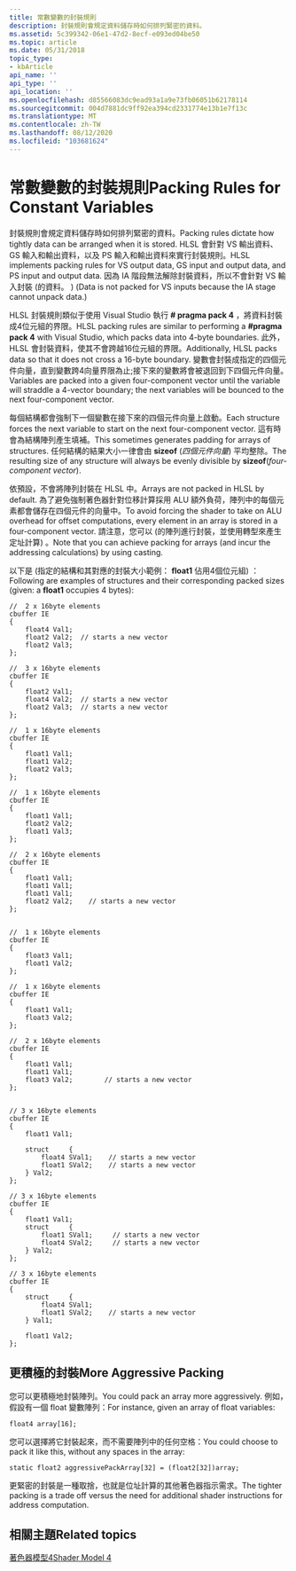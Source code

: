 ```yaml
---
title: 常數變數的封裝規則
description: 封裝規則會規定資料儲存時如何排列緊密的資料。
ms.assetid: 5c399342-06e1-47d2-8ecf-e093ed04be50
ms.topic: article
ms.date: 05/31/2018
topic_type:
- kbArticle
api_name: ''
api_type: ''
api_location: ''
ms.openlocfilehash: d85566083dc9ead93a1a9e73fb06051b62178114
ms.sourcegitcommit: 004d7881dc9ff92ea394cd2331774e13b1e7f13c
ms.translationtype: MT
ms.contentlocale: zh-TW
ms.lasthandoff: 08/12/2020
ms.locfileid: "103681624"
---
```

# <a name="packing-rules-for-constant-variables"></a><span data-ttu-id="25899-103">常數變數的封裝規則</span><span class="sxs-lookup"><span data-stu-id="25899-103">Packing Rules for Constant Variables</span></span>

<span data-ttu-id="25899-104">封裝規則會規定資料儲存時如何排列緊密的資料。</span><span class="sxs-lookup"><span data-stu-id="25899-104">Packing rules dictate how tightly data can be arranged when it is stored.</span></span> <span data-ttu-id="25899-105">HLSL 會針對 VS 輸出資料、GS 輸入和輸出資料，以及 PS 輸入和輸出資料來實行封裝規則。</span><span class="sxs-lookup"><span data-stu-id="25899-105">HLSL implements packing rules for VS output data, GS input and output data, and PS input and output data.</span></span> <span data-ttu-id="25899-106">因為 IA 階段無法解除封裝資料，所以不會針對 VS 輸入封裝 (的資料。 ) </span><span class="sxs-lookup"><span data-stu-id="25899-106">(Data is not packed for VS inputs because the IA stage cannot unpack data.)</span></span>

<span data-ttu-id="25899-107">HLSL 封裝規則類似于使用 Visual Studio 執行 **\# pragma pack 4** ，將資料封裝成4位元組的界限。</span><span class="sxs-lookup"><span data-stu-id="25899-107">HLSL packing rules are similar to performing a **\#pragma pack 4** with Visual Studio, which packs data into 4-byte boundaries.</span></span> <span data-ttu-id="25899-108">此外，HLSL 會封裝資料，使其不會跨越16位元組的界限。</span><span class="sxs-lookup"><span data-stu-id="25899-108">Additionally, HLSL packs data so that it does not cross a 16-byte boundary.</span></span> <span data-ttu-id="25899-109">變數會封裝成指定的四個元件向量，直到變數跨4向量界限為止;接下來的變數將會被退回到下四個元件向量。</span><span class="sxs-lookup"><span data-stu-id="25899-109">Variables are packed into a given four-component vector until the variable will straddle a 4-vector boundary; the next variables will be bounced to the next four-component vector.</span></span>

<span data-ttu-id="25899-110">每個結構都會強制下一個變數在接下來的四個元件向量上啟動。</span><span class="sxs-lookup"><span data-stu-id="25899-110">Each structure forces the next variable to start on the next four-component vector.</span></span> <span data-ttu-id="25899-111">這有時會為結構陣列產生填補。</span><span class="sxs-lookup"><span data-stu-id="25899-111">This sometimes generates padding for arrays of structures.</span></span> <span data-ttu-id="25899-112">任何結構的結果大小一律會由 **sizeof** (*四個元件向量*) 平均整除。</span><span class="sxs-lookup"><span data-stu-id="25899-112">The resulting size of any structure will always be evenly divisible by **sizeof**(*four-component vector*).</span></span>

<span data-ttu-id="25899-113">依預設，不會將陣列封裝在 HLSL 中。</span><span class="sxs-lookup"><span data-stu-id="25899-113">Arrays are not packed in HLSL by default.</span></span> <span data-ttu-id="25899-114">為了避免強制著色器針對位移計算採用 ALU 額外負荷，陣列中的每個元素都會儲存在四個元件的向量中。</span><span class="sxs-lookup"><span data-stu-id="25899-114">To avoid forcing the shader to take on ALU overhead for offset computations, every element in an array is stored in a four-component vector.</span></span> <span data-ttu-id="25899-115">請注意，您可以 (的陣列進行封裝，並使用轉型來產生定址計算) 。</span><span class="sxs-lookup"><span data-stu-id="25899-115">Note that you can achieve packing for arrays (and incur the addressing calculations) by using casting.</span></span>

<span data-ttu-id="25899-116">以下是 (指定的結構和其對應的封裝大小範例： **float1** 佔用4個位元組) ：</span><span class="sxs-lookup"><span data-stu-id="25899-116">Following are examples of structures and their corresponding packed sizes (given: a **float1** occupies 4 bytes):</span></span>


```
//  2 x 16byte elements
cbuffer IE
{
    float4 Val1;
    float2 Val2;  // starts a new vector
    float2 Val3;
};

//  3 x 16byte elements
cbuffer IE
{
    float2 Val1;
    float4 Val2;  // starts a new vector
    float2 Val3;  // starts a new vector
};

//  1 x 16byte elements
cbuffer IE
{
    float1 Val1;
    float1 Val2;
    float2 Val3;
};

//  1 x 16byte elements
cbuffer IE
{
    float1 Val1;
    float2 Val2;
    float1 Val3;
};

//  2 x 16byte elements
cbuffer IE
{
    float1 Val1;
    float1 Val1;
    float1 Val1;
    float2 Val2;    // starts a new vector
};


//  1 x 16byte elements
cbuffer IE
{
    float3 Val1;
    float1 Val2;
};

//  1 x 16byte elements
cbuffer IE
{
    float1 Val1;
    float3 Val2;
};

//  2 x 16byte elements
cbuffer IE
{
    float1 Val1;
    float1 Val1;
    float3 Val2;        // starts a new vector
};


// 3 x 16byte elements
cbuffer IE
{
    float1 Val1;

    struct     {
        float4 SVal1;    // starts a new vector
        float1 SVal2;    // starts a new vector
    } Val2;
};

// 3 x 16byte elements
cbuffer IE
{
    float1 Val1;  
    struct     {
        float1 SVal1;     // starts a new vector
        float4 SVal2;     // starts a new vector
    } Val2;
};

// 3 x 16byte elements
cbuffer IE
{
    struct     {
        float4 SVal1;
        float1 SVal2;    // starts a new vector
    } Val1;

    float1 Val2; 
};
```



## <a name="more-aggressive-packing"></a><span data-ttu-id="25899-117">更積極的封裝</span><span class="sxs-lookup"><span data-stu-id="25899-117">More Aggressive Packing</span></span>

<span data-ttu-id="25899-118">您可以更積極地封裝陣列。</span><span class="sxs-lookup"><span data-stu-id="25899-118">You could pack an array more aggressively.</span></span> <span data-ttu-id="25899-119">例如，假設有一個 float 變數陣列：</span><span class="sxs-lookup"><span data-stu-id="25899-119">For instance, given an array of float variables:</span></span>


```
float4 array[16];
```



<span data-ttu-id="25899-120">您可以選擇將它封裝起來，而不需要陣列中的任何空格：</span><span class="sxs-lookup"><span data-stu-id="25899-120">You could choose to pack it like this, without any spaces in the array:</span></span>


```
static float2 aggressivePackArray[32] = (float2[32])array;  
```



<span data-ttu-id="25899-121">更緊密的封裝是一種取捨，也就是位址計算的其他著色器指示需求。</span><span class="sxs-lookup"><span data-stu-id="25899-121">The tighter packing is a trade off versus the need for additional shader instructions for address computation.</span></span>

## <a name="related-topics"></a><span data-ttu-id="25899-122">相關主題</span><span class="sxs-lookup"><span data-stu-id="25899-122">Related topics</span></span>

<dl> <dt>

[<span data-ttu-id="25899-123">著色器模型4</span><span class="sxs-lookup"><span data-stu-id="25899-123">Shader Model 4</span></span>](dx-graphics-hlsl-sm4.md)
</dt> </dl>

 

 




